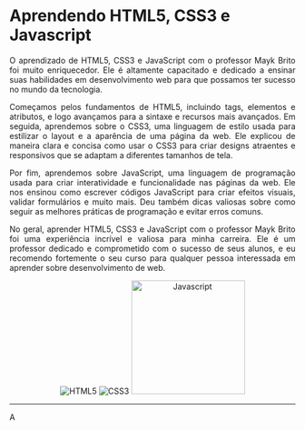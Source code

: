 # Aprendendo HTML5, CSS3 e Javascript

<div align="justify">
  
<p>O aprendizado de HTML5, CSS3 e JavaScript com o professor Mayk Brito foi muito enriquecedor. Ele é altamente capacitado e dedicado a ensinar suas habilidades em desenvolvimento web para que possamos ter sucesso no mundo da tecnologia.</p>

<p>Começamos pelos fundamentos de HTML5, incluindo tags, elementos e atributos, e logo avançamos para a sintaxe e recursos mais avançados. Em seguida, aprendemos sobre o CSS3, uma linguagem de estilo usada para estilizar o layout e a aparência de uma página da web. Ele explicou de maneira clara e concisa como usar o CSS3 para criar designs atraentes e responsivos que se adaptam a diferentes tamanhos de tela.</p>

<p>Por fim, aprendemos sobre JavaScript, uma linguagem de programação usada para criar interatividade e funcionalidade nas páginas da web. Ele nos ensinou como escrever códigos JavaScript para criar efeitos visuais, validar formulários e muito mais. Deu também dicas valiosas sobre como seguir as melhores práticas de programação e evitar erros comuns.</p>

<p>No geral, aprender HTML5, CSS3 e JavaScript com o professor Mayk Brito foi uma experiência incrível e valiosa para minha carreira. Ele é um professor dedicado e comprometido com o sucesso de seus alunos, e eu recomendo fortemente o seu curso para qualquer pessoa interessada em aprender sobre desenvolvimento de web.</p>

</div>
<div align="center">
 <img src="https://github.com/hochiminh1996/html5-css3-study/blob/master/Modulo_1/img/html-5.png" title="HTML5">
 <img src="https://github.com/hochiminh1996/html5-css3-study/blob/master/Modulo_1/img/css-3.png" title="CSS3">
 <img src="https://cdn-icons-png.flaticon.com/512/919/919828.png" height="200" width="200" title="Javascript">
</div>

<hr>
A
